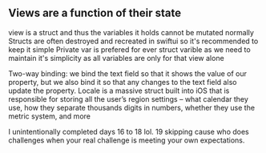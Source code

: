 ## Views are a function of their state

view is a struct and thus the variables it holds cannot be mutated normally
Structs are often destroyed and recreated in swiftui so it's recommended to keep it simple
Private var is prefered for ever struct varible as we need to maintain it's simplicity as all variables are only for that view alone

Two-way binding: we bind the text field so that it shows the value of our property, but we also bind it so that any changes to the text field also update the property.
Locale is a massive struct built into iOS that is responsible for storing all the user’s region settings – what calendar they use, how they separate thousands digits in numbers, whether they use the metric system, and more

I unintentionally completed days 16 to 18 lol. 19 skipping cause who does challenges when your real challenge is meeting your own expectations.
